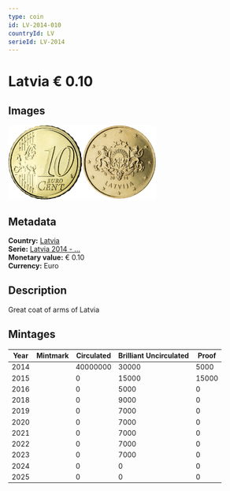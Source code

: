 ```yaml
---
type: coin
id: LV-2014-010
countryId: LV
serieId: LV-2014
---
```


# Latvia € 0.10

## Images

<img src="../../../Images/common-2007-010.webp" height="150" alt="Front image"><img src="Images/latvia-2014-010.webp" height="150" alt="Back image">

## Metadata

**Country:** [Latvia](../index.md)\
**Serie:** [Latvia 2014 - ...](index.md)\
**Monetary value:** € 0.10\
**Currency:** Euro

## Description

Great coat of arms of Latvia

## Mintages

| Year | Mintmark | Circulated | Brilliant Uncirculated | Proof  |
| ---- | -------- | ---------- | ---------------------- | ------ |
| 2014 |          | 40000000   | 30000                  | 5000   |
| 2015 |          | 0          | 15000                  | 15000  |
| 2016 |          | 0          | 5000                   | 0      |
| 2018 |          | 0          | 9000                   | 0      |
| 2019 |          | 0          | 7000                   | 0      |
| 2020 |          | 0          | 7000                   | 0      |
| 2021 |          | 0          | 7000                   | 0      |
| 2022 |          | 0          | 7000                   | 0      |
| 2023 |          | 0          | 7000                   | 0      |
| 2024 |          | 0          | 0                      | 0      |
| 2025 |          | 0          | 0                      | 0      |
